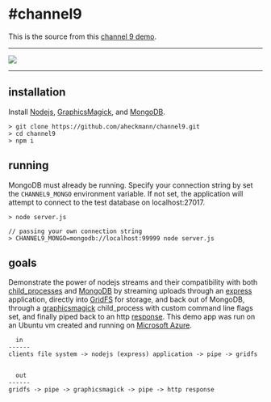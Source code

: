 #channel9
==========

This is the source from this [channel 9 demo](http://channel9.msdn.com/Blogs/Interoperability/Nodejs-and-MongoDB-on-Windows-Azure).

----------------

![](https://dl.dropbox.com/u/11198966/channel9.png)

----------------

## installation

Install [Nodejs](http://nodejs.org), [GraphicsMagick](http://www.graphicsmagick.org/), and [MongoDB](http://www.mongodb.org/downloads).

```
> git clone https://github.com/aheckmann/channel9.git
> cd channel9
> npm i
```

## running

MongoDB must already be running. Specify your connection string by set the `CHANNEL9_MONGO` environment variable. If not set, the application will attempt to connect to the test database on localhost:27017.

```
> node server.js

// passing your own connection string
> CHANNEL9_MONGO=mongodb://localhost:99999 node server.js
```

## goals

Demonstrate the power of nodejs streams and their compatibility with both [child_processes](http://nodejs.org/api/child_process.html) and [MongoDB](http://www.mongodb.org/) by streaming uploads through an [express](http://expressjs.com) application, directly into [GridFS](http://www.mongodb.org/display/DOCS/GridFS) for storage, and back out of MongoDB, through a [graphicsmagick](http://www.graphicsmagick.org/) child_process with custom command line flags set, and finally piped back to an http [response](http://nodejs.org/api/http.html#http_class_http_serverresponse). This demo app was run on an Ubuntu vm created and running on [Microsoft Azure](http://www.windowsazure.com/en-us/develop/nodejs/).

```
  in
------
clients file system -> nodejs (express) application -> pipe -> gridfs


  out
------
gridfs -> pipe -> graphicsmagick -> pipe -> http response

```
